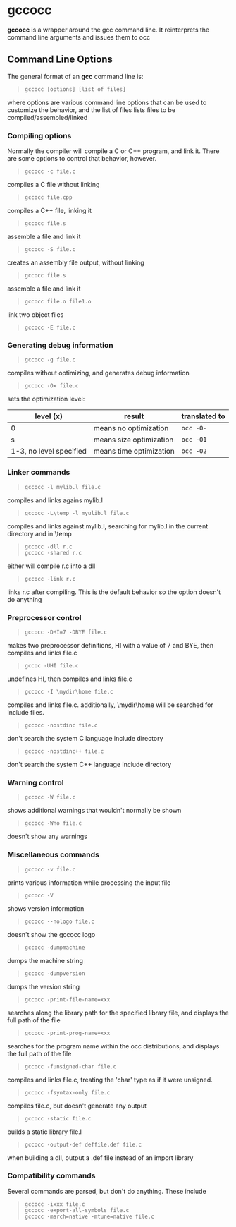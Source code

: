 # gccocc

 **gccocc** is a wrapper around the gcc command line.   It reinterprets the command line arguments and issues them to occ

## Command Line Options

 The general format of an **gcc** command line is:
 
>     gccocc [options] [list of files]
 
where options are various command line options that can be used to customize the behavior, and the list of files lists files to be compiled/assembled/linked

### Compiling options

Normally the compiler will compile a C or C++ program, and link it.   There are some options to control that behavior, however.

>     gccocc -c file.c

compiles a C file without linking

>     gccocc file.cpp

compiles a C++ file, linking it

>     gccocc file.s

assemble a file and link it

>     gccocc -S file.c

creates an assembly file output, without linking

>     gccocc file.s

assemble a file and link it

>     gccocc file.o file1.o

link two object files

>     gccocc -E file.c

### Generating debug information

>     gccocc -g file.c

compiles without optimizing, and generates debug information

>     gccocc -Ox file.c

sets the optimization level:

level (x) | result | translated to 
----|--------------|--------
0   | means no optimization   | `occ -O-` 
s   | means size optimization | `occ -O1`
1-3, no level specified | means time optimization | `occ -O2`


### Linker commands

>     gccocc -l mylib.l file.c

compiles and links agains mylib.l

>     gccocc -L\temp -l myulib.l file.c

compiles and links against mylib.l, searching for mylib.l in the current directory and in \temp

>     gccocc -dll r.c
>     gccocc -shared r.c

either will compile r.c into a dll

>     gccocc -link r.c

links r.c after compiling.   This is the default behavior so the option doesn't do anything
 
### Preprocessor control

>     gccocc -DHI=7 -DBYE file.c

makes two preprocessor definitions, HI with a value of 7 and BYE, then compiles and links file.c

>     gccoc -UHI file.c

undefines HI, then compiles and links file.c

>     gccocc -I \mydir\home file.c

compiles and links file.c.   additionally, \mydir\home will be searched for include files.

>     gccocc -nostdinc file.c

don't search the system C language include directory

>     gccocc -nostdinc++ file.c

don't search the system C++ language include directory

### Warning control

>     gccocc -W file.c

shows additional warnings that wouldn't normally be shown

>     gccocc -Wno file.c

doesn't show any warnings

### Miscellaneous commands

>     gccocc -v file.c

prints various information while processing the input file

>     gccocc -V

shows version information

>     gccocc --nologo file.c

doesn't show the gccocc logo

>     gccocc -dumpmachine

dumps the machine string

>     gccocc -dumpversion

dumps the version string

>     gccocc -print-file-name=xxx

searches along the library path for the specified library file, and displays the full path of the file

>     gccocc -print-prog-name=xxx

searches for the program name within the occ distributions, and displays the full path of the file

>     gccocc -funsigned-char file.c

compiles and links file.c, treating the 'char' type as if it were unsigned.

>     gccocc -fsyntax-only file.c

compiles file.c, but doesn't generate any output

>     gccocc -static file.c

builds a static library file.l

>     gccocc -output-def deffile.def file.c

when building a dll, output a .def file instead of an import library

### Compatibility commands

Several commands are parsed, but don't do anything.   These include

>     gccocc -ixxx file.c
>     gccocc -export-all-symbols file.c
>     gccocc -march=native -mtune=native file.c
